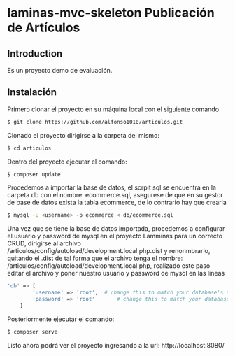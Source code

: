 # laminas-mvc-skeleton Publicación de Artículos

## Introduction

Es un proyecto demo de evaluación.

## Instalación

Primero clonar el proyecto en su máquina local con el siguiente comando
```bash
$ git clone https://github.com/alfonso1010/articulos.git
```
Clonado el proyecto dirigirse a la carpeta del mismo:
```bash
$ cd articulos
```
Dentro del proyecto ejecutar el comando:
```bash
$ composer update
```
Procedemos a importar la base de datos, el scrpit sql se encuentra en la carpeta db con el nombre: ecommerce.sql, asegurese de que en su gestor de base de datos exista la tabla ecommerce, de lo contrario hay que crearla 
```bash
$ mysql -u <username> -p ecommerce < db/ecommerce.sql
```
Una vez que se tiene la base de datos importada, procedemos a configurar el usuario y password de mysql en el proyecto Lamminas para un correcto CRUD,
dirigirse al archivo /articulos/config/autoload/development.local.php.dist y renonmbrarlo, quitando el .dist de tal forma que el archivo tenga 
el nombre: /articulos/config/autoload/development.local.php, realizado este paso editar el archivo y poner nuestro usuario y password de mysql en las lineas
```bash
'db' => [
    	'username' => 'root',  # change this to match your database's username 
    	'password' => 'root'       # change this to match your database's password
    ]
```
Posteriormente ejecutar el comando:
```bash
$ composer serve
```
Listo ahora podrá ver el proyecto ingresando a la url:
http://localhost:8080/



